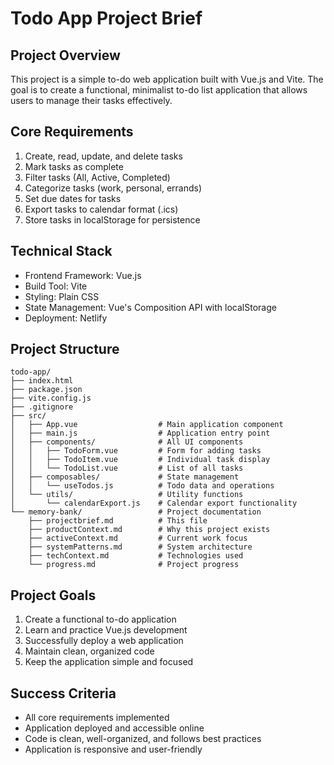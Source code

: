 # Todo App Project Brief

## Project Overview
This project is a simple to-do web application built with Vue.js and Vite. The goal is to create a functional, minimalist to-do list application that allows users to manage their tasks effectively.

## Core Requirements
1. Create, read, update, and delete tasks
2. Mark tasks as complete
3. Filter tasks (All, Active, Completed)
4. Categorize tasks (work, personal, errands)
5. Set due dates for tasks
6. Export tasks to calendar format (.ics)
7. Store tasks in localStorage for persistence

## Technical Stack
- Frontend Framework: Vue.js
- Build Tool: Vite
- Styling: Plain CSS
- State Management: Vue's Composition API with localStorage
- Deployment: Netlify

## Project Structure
```
todo-app/
├── index.html
├── package.json
├── vite.config.js
├── .gitignore
├── src/
│   ├── App.vue                  # Main application component
│   ├── main.js                  # Application entry point
│   ├── components/              # All UI components
│   │   ├── TodoForm.vue         # Form for adding tasks
│   │   ├── TodoItem.vue         # Individual task display
│   │   └── TodoList.vue         # List of all tasks
│   ├── composables/             # State management
│   │   └── useTodos.js          # Todo data and operations
│   └── utils/                   # Utility functions
│       └── calendarExport.js    # Calendar export functionality
└── memory-bank/                 # Project documentation
    ├── projectbrief.md          # This file
    ├── productContext.md        # Why this project exists
    ├── activeContext.md         # Current work focus
    ├── systemPatterns.md        # System architecture
    ├── techContext.md           # Technologies used
    └── progress.md              # Project progress
```

## Project Goals
1. Create a functional to-do application
2. Learn and practice Vue.js development
3. Successfully deploy a web application
4. Maintain clean, organized code
5. Keep the application simple and focused

## Success Criteria
- All core requirements implemented
- Application deployed and accessible online
- Code is clean, well-organized, and follows best practices
- Application is responsive and user-friendly
